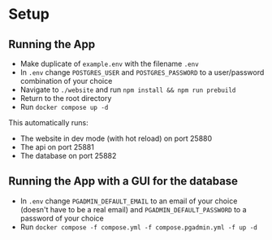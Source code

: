 # Setup
## Running the App
- Make duplicate of `example.env` with the filename `.env`
- In `.env` change `POSTGRES_USER` and `POSTGRES_PASSWORD` to a user/password combination of your choice
- Navigate to `./website` and run `npm install && npm run prebuild`
- Return to the root directory
- Run `docker compose up -d`

This automatically runs:
- The website in dev mode (with hot reload) on port 25880
- The api on port 25881
- The database on port 25882

## Running the App with a GUI for the database
- In `.env` change `PGADMIN_DEFAULT_EMAIL` to an email of your choice (doesn't have to be a real email) and `PGADMIN_DEFAULT_PASSWORD` to a password of your choice
- Run `docker compose -f compose.yml -f compose.pgadmin.yml -f up -d`